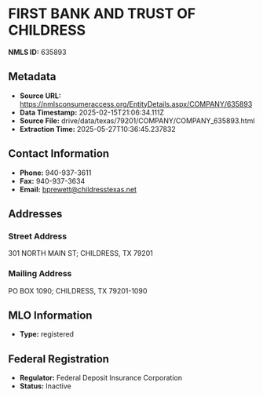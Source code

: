 # FIRST BANK AND TRUST OF CHILDRESS

**NMLS ID:** 635893

## Metadata
- **Source URL:** https://nmlsconsumeraccess.org/EntityDetails.aspx/COMPANY/635893
- **Data Timestamp:** 2025-02-15T21:06:34.111Z
- **Source File:** drive/data/texas/79201/COMPANY/COMPANY_635893.html
- **Extraction Time:** 2025-05-27T10:36:45.237832

## Contact Information
- **Phone:** 940-937-3611
- **Fax:** 940-937-3634
- **Email:** bprewett@childresstexas.net

## Addresses
### Street Address
301 NORTH MAIN ST; CHILDRESS, TX 79201

### Mailing Address
PO BOX 1090; CHILDRESS, TX 79201-1090

## MLO Information
- **Type:** registered

## Federal Registration
- **Regulator:** Federal Deposit Insurance Corporation
- **Status:** Inactive
